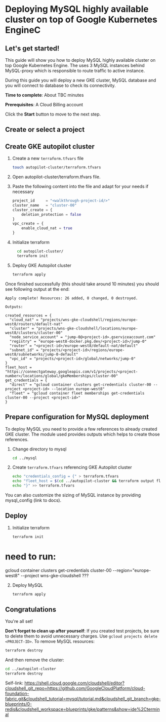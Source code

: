 # Deploying MySQL highly available cluster on top of Google Kubernetes EngineC
<walkthrough-tutorial-duration duration="40"></walkthrough-tutorial-duration>

## Let's get started!
This guide will show you how to deploy MySQL highly available cluster on top Google Kubernetes Engine. The uses
3 MySQL instances behind MySQL-proxy which is responsible to route traffic to active instance.

During this guide you will deploy a new GKE cluster, MySQL database and you will connect to database to check its connectivity.

**Time to complete**: About TBC minutes

**Prerequisites**: A Cloud Billing account

Click the **Start** button to move to the next step.


## Create or select a project

<walkthrough-project-setup billing="true"></walkthrough-project-setup>


## Create GKE autopilot cluster
1. Create a new `terraform.tfvars` file
    ```sh
    touch autopilot-cluster/terraform.tfvars
    ```

2. Open <walkthrough-editor-open-file filePath="autopilot-cluster/terraform.tfvars">autopilot-cluster/terraform.tfvars</walkthrough-editor-open-file> file.

3. Paste the following content into the file and adapt for your needs if necessary

    ```tfvars
    project_id     = "<walkthrough-project-id/>"
    cluster_name   = "cluster-00"
    cluster_create = {
        deletion_protection = false
   }
    vpc_create = {
        enable_cloud_nat = true
    }
    ```

4. Initialize terraform

    ```sh
      cd autopilot-cluster/
      terraform init
    ```

5. Deploy GKE Autopilot cluster
    ```sh
    terraform apply
    ````

Once finished successfully (this should take around 10 minutes) you should see following output at the end:
```terminal
Apply complete! Resources: 26 added, 0 changed, 0 destroyed.

Outputs:

created_resources = {
  "cloud_nat" = "projects/wns-gke-cloudshell/regions/europe-west8/routers/default-nat"
  "cluster" = "projects/wns-gke-cloudshell/locations/europe-west8/clusters/cluster-00"
  "node_service_account" = "jump-0@<project-id>.gserviceaccount.com"
  "registry" = "europe-west8-docker.pkg.dev/<project-id>/jump-0"
  "router" = "<project-id>/europe-west8/default-nat/default"
  "subnet_id" = "projects/<project-id>/regions/europe-west8/subnetworks/jump-0-default"
  "vpc_id" = "projects/<project-id>/global/networks/jump-0"
}
fleet_host = "https://connectgateway.googleapis.com/v1/projects/<project-number>/locations/global/gkeMemberships/cluster-00"
get_credentials = {
  "direct" = "gcloud container clusters get-credentials cluster-00 --project <project-id> --location europe-west8"
  "fleet" = "gcloud container fleet memberships get-credentials cluster-00 --project <project-id>"
}

```

## Prepare configuration for MySQL deployment
To deploy MySQL you need to provide a few references to already created GKE cluster. The module used provides outputs
which helps to create those references.

1. Change directory to mysql
    ```sh
    cd ../mysql
    ```
2. Create `terraform.tfvars` referencing GKE Autopilot cluster
    ```sh
    echo "credentials_config = {" > terraform.tfvars
    echo "fleet_host = $(cd ../autopilot-cluster && terraform output fleet_host )"  >> terraform.tfvars
    echo "}" >> terraform.tfvars
    ```

You can also customize the sizing of MySQL instance by providing mysql_config (link to docs).

## Deploy
1. Initialize terraform
   ```sh
   terraform init
    ```

# need to run:
gcloud container clusters get-credentials cluster-00 --region="europe-west8" --project wns-gke-cloudshell
???

2. Deploy MySQL
    ```sh
    terraform apply
    ````

## Congratulations

<walkthrough-conclusion-trophy></walkthrough-conclusion-trophy>

You're all set!

**Don't forget to clean up after yourself**: If you created test projects, be sure to delete them to avoid unnecessary charges. Use `gcloud projects delete <PROJECT-ID>`.
To remove MySQL resources:
```sh
terraform destroy
```

And then remove the cluster:
```sh
cd ../autopilot-cluster
terraform destroy
```

Self-link: https://shell.cloud.google.com/cloudshell/editor?cloudshell_git_repo=https://github.com/GoogleCloudPlatform/cloud-foundation-fabric.git&cloudshell_tutorial=mysql/tutorial.md&cloudshell_git_branch=gke-blueprints/0-redis&cloudshell_workspace=blueprints/gke/patterns&show=ide%2Cterminal
